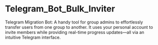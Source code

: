 # Telegram_Bot_Bulk_Inviter
Telegram Migration Bot: A handy tool for group admins to effortlessly transfer users from one group to another. It uses your personal account to invite members while providing real-time progress updates—all via an intuitive Telegram interface.
